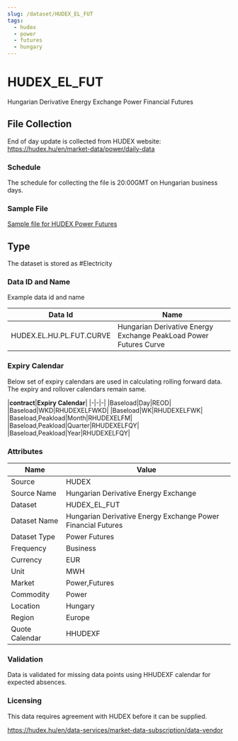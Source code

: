 ```yaml
---
slug: /dataset/HUDEX_EL_FUT
tags:
  - hudex
  - power
  - futures
  - hungary
---
```


HUDEX_EL_FUT
============================================================

Hungarian Derivative Energy Exchange Power Financial Futures

## File Collection

End of day update is collected from HUDEX website: https://hudex.hu/en/market-data/power/daily-data 

### Schedule

The schedule for collecting the file is 20:00GMT on Hungarian business days.

### Sample File

[Sample file for HUDEX Power Futures](pathname://../../power_daily_data_export_19-07-2021.xlsx)

## Type

The dataset is stored as #Electricity

### Data ID and Name

Example data id and name

|**Data Id**|**Name**|
|-|-|
|HUDEX.EL.HU.PL.FUT.CURVE|Hungarian Derivative Energy Exchange PeakLoad Power Futures Curve|

### Expiry Calendar

Below set of expiry calendars are used in calculating rolling forward data. The expiry and rollover calendars remain same.

|**contract**|**Expiry Calendar**|
|-|-|-|
|Baseload|Day|REOD|
|Baseload|WKD|RHUDEXELFWKD|
|Baseload|WK|RHUDEXELFWK|
|Baseload,Peakload|Month|RHUDEXELFM|
|Baseload,Peakload|Quarter|RHUDEXELFQY|
|Baseload,Peakload|Year|RHUDEXELFQY|

### Attributes

|Name|Value|
|-|-|
|Source|HUDEX|
|Source Name|Hungarian Derivative Energy Exchange|
|Dataset|HUDEX_EL_FUT|
|Dataset Name|Hungarian Derivative Energy Exchange Power Financial Futures|
|Dataset Type|Power Futures|
|Frequency|Business|
|Currency|EUR|
|Unit|MWH|
|Market|Power,Futures|
|Commodity|Power|
|Location|Hungary|
|Region|Europe|
|Quote Calendar|HHUDEXF|

### Validation

Data is validated for missing data points using HHUDEXF calendar for expected absences.

### Licensing

This data requires agreement with HUDEX before it can be supplied.

https://hudex.hu/en/data-services/market-data-subscription/data-vendor